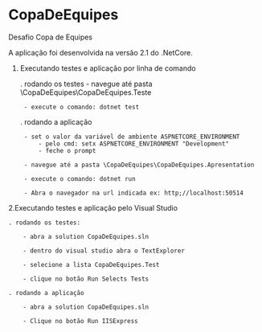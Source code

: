 # CopaDeEquipes
 Desafio Copa de Equipes

A aplicação foi desenvolvida na versão 2.1 do .NetCore.


1. Executando testes e aplicação por linha de comando

	. rodando os testes	
		- navegue até pasta \CopaDeEquipes\CopaDeEquipes.Teste		
		
		- execute o comando: dotnet test

	. rodando a aplicação

		- set o valor da variável de ambiente ASPNETCORE_ENVIRONMENT
			- pelo cmd: setx ASPNETCORE_ENVIRONMENT "Development"
			- feche o prompt
		
		- navegue até a pasta \CopaDeEquipes\CopaDeEquipes.Apresentation

		- execute o comando: dotnet run

		- Abra o navegador na url indicada ex: http;//localhost:50514


2.Executando testes e aplicação pelo Visual Studio	

	. rodando os testes:

		- abra a solution CopaDeEquipes.sln

		- dentro do visual studio abra o TextExplorer

		- selecione a lista CopaDeEquipes.Test

		- clique no botão Run Selects Tests

	. rodando a aplicação

		- abra a solution CopaDeEquipes.sln

		- Clique no botão Run IISExpress
	



